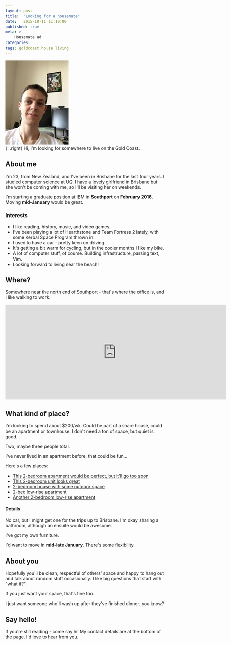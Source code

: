 ```yaml
---
layout: post
title:	"Looking for a housemate"
date:	2015-10-11 11:10:00
published: true
meta: >
    Housemate ad
categories:
tags: goldcoast house living
---
```


<div><img src="/assets/me.jpg" width="200"/></div>{: .right}
Hi, I'm looking for somewhere to live on the Gold Coast.


## About me

I'm 23, from New Zealand, and I've been in Brisbane for the last four years.
I studied computer science at [UQ](http://www.uq.edu.au).
I have a lovely girlfriend in Brisbane but she won't be coming with me, so I'll be visiting her on weekends.

I'm starting a graduate position at IBM in **Southport** on **February 2016**. Moving **mid-January** would be great.

### Interests
* I like reading, history, music, and video games.
* I've been playing a lot of Hearthstone and Team Fortress 2 lately, with some Kerbal Space Program thrown in.
* I used to have a car - pretty keen on driving.
* It's getting a bit warm for cycling, but in the cooler months I like my bike.
* A lot of computer stuff, of course. Building infrastructure, parsing text, Vim.
* Looking forward to living near the beach!

## Where?
Somewhere near the north end of Southport - that's where the office is, and I like walking to work.

<iframe src="https://www.google.com/maps/embed?pb=!1m18!1m12!1m3!1d5453.243804916777!2d153.41359131214574!3d-27.97071100196817!2m3!1f0!2f0!3f0!3m2!1i1024!2i768!4f13.1!3m3!1m2!1s0x6b910f8d257d772d%3A0xe692577e00dbd7c5!2sShort+St%2C+Southport+QLD+4215!5e0!3m2!1sen!2sau!4v1444540164215" width="700" height="300" frameborder="0" style="border:0" allowfullscreen></iframe>

## What kind of place?
I'm looking to spend about $200/wk. Could be part of a share house, could be an apartment or townhouse. I don't need a ton of space, but quiet is good.

Two, maybe three people total.

I've never lived in an apartment before, that could be fun...

Here's a few places:

* [This 2-bedroom apartment would be perfect, but it'll go too soon](http://www.realestate.com.au/property-unit-qld-southport-416747053)
* [This 2-bedroom unit looks great](http://www.realestate.com.au/property-unit-qld-southport-416625345)
* [2-bedroom house with some outdoor space](http://www.realestate.com.au/property-unit-qld-southport-416835054)
* [2-bed low-rise apartment](http://www.realestate.com.au/property-apartment-qld-southport-404981000)
* [Another 2-bedroom low-rise apartment](http://www.realestate.com.au/property-unit-qld-southport-410505487)

#### Details
No car, but I might get one for the trips up to Brisbane.
I'm okay sharing a bathroom, although an ensuite would be awesome.

I've got my own furniture.

I'd want to move in **mid-late January**. There's some flexibility.


## About you
Hopefully you'll be clean, respectful of others' space and happy to hang out and talk about random stuff occasionally. I like big questions that start with "what if?".

If you just want your space, that's fine too.

I just want someone who'll wash up after they've finished dinner, you know?


## Say hello!

If you're still reading - come say hi! My contact details are at the bottom of the page. I'd love to hear from you.
